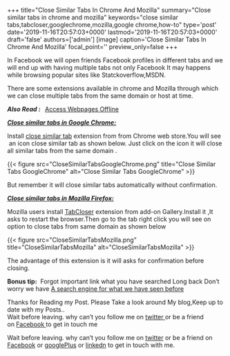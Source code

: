 +++
title="Close Similar Tabs In Chrome And Mozilla"
summary="Close similar tabs in chrome and mozilla"
keywords="close similar tabs,tabcloser,googlechrome,mozilla,google chrome,how-to"
type='post'
date='2019-11-16T20:57:03+0000'
lastmod='2019-11-16T20:57:03+0000'
draft='false'
authors=['admin']
[image]
caption='Close Similar Tabs In Chrome And Mozilla'
focal_point=''
preview_only=false
+++








In Facebook we will open friends Facebook profiles in different tabs and we will end up with having multiple tabs not only Facebook It may happens while browsing popular sites like Statckoverflow,MSDN.

There are some extensions available in chrome and Mozilla through which we can close multiple tabs from the same domain or host at time.

<em><strong>Also Read : &nbsp;</strong></em>&nbsp;<a title="Access Webpages Offline" href="https://www.arungudelli.com/2012/08/read-later-fast-chrome-and-mozilla-plug.html" target="_blank">Access Webpages Offline</a>

<span style="text-decoration: underline;"><em><strong>Close similar tabs in Google Chrome:</strong></em></span>

Install <a title="CloseSimilarTabGoogleChrome" href="https://chrome.google.com/webstore/detail/close-similar-tabs/hmjcbpnififoeofchlkgjcnonmfliehd?utm_source=chrome-ntp-icon" target="_blank" rel="nofollow">close similar tab</a> extension from from Chrome web store.You will see &nbsp;an icon close similar tab as shown below. Just click on the icon it will close all similar tabs from the same domain .

{{< figure src="CloseSimilarTabsGoogleChrome.png" title="Close Similar Tabs GoogleChrome" alt="Close Similar Tabs GoogleChrome" >}}

But remember it will close similar tabs automatically without confirmation.

<span style="text-decoration: underline;"><em><strong>Close similar tabs in Mozilla Firefox:</strong></em></span>

Mozilla users install <a title="TabCloser Mozilla" href="https://addons.mozilla.org/en-us/firefox/addon/tabcloser/" target="_blank" rel="nofollow">TabCloser</a> extension from add-on Gallery.Install it ,It asks to restart the browser.Then go to the tab right click you will see on option to close tabs from same domain as shown below

{{< figure src="CloseSimilarTabsMozilla.png" title="CloseSimilarTabsMozilla" alt="CloseSimilarTabsMozilla" >}}

The advantage of this extension is it will asks for confirmation before closing.

<strong>Bonus tip:</strong>&nbsp; Forgot important link what you have searched Long back Don’t worry we have&nbsp;<a title="A search engine for what we have seen before" href="https://www.arungudelli.com/2012/09/a-search-engine-for-what-we-have-seen-before.html" rel="bookmark">A search engine for what we have seen before</a>

Thanks for Reading my Post.&nbsp;Please Take a look around My blog,Keep up to date with my Posts..<br>
Wait before leaving.&nbsp;why can’t you follow me on&nbsp;<a title="ArunkumarGudelli Twitter" href="http://twitter.com/arunGudelli" target="_blank">twitter&nbsp;</a>or be a friend on&nbsp;<a title="Arunkumar Gudelli Facebook" href="http://www.facebook.com/arungudelli" target="_blank">Facebook&nbsp;</a>to get in touch me

Wait before leaving.
why can’t you follow me on <a href="https://twitter.com/arungudelli" target="_blank">twitter</a> or be a friend on <a href="https://www.facebook.com/gudelliArun" target="_blank">Facebook</a> or <a href="https://plus.google.com/+ArunkumarGudelli" target="_blank">googlePlus</a> or <a href="https://www.linkedin.com/in/arungudelli/" target="_blank">linkedn</a> to get in touch with me.









